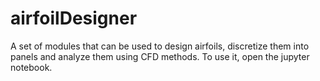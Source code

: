 # airfoilDesigner

A set of modules that can be used to design airfoils, discretize them into panels and analyze them using CFD methods.
To use it, open the jupyter notebook. 
